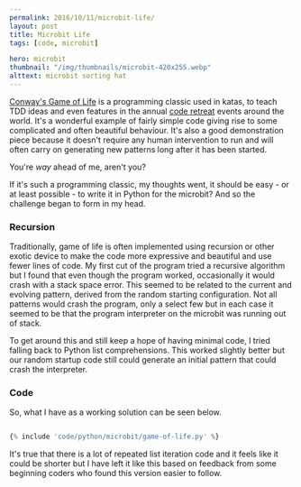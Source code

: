 ```yaml
---
permalink: 2016/10/11/microbit-life/
layout: post
title: Microbit Life
tags: [code, microbit]

hero: microbit
thumbnail: "/img/thumbnails/microbit-420x255.webp"
alttext: microbit sorting hat
---
```


<a href="https://en.wikipedia.org/wiki/Conway's_Game_of_Life">Conway's Game of Life</a> is a programming
classic used in katas, to teach TDD ideas and even features in the annual <a href="http://coderetreat.org/">code retreat</a>
events around the world. It's a wonderful example of fairly simple code giving rise to some
complicated and often beautiful behaviour. It's also a good demonstration piece because it
doesn't require any human intervention to run and will often carry on generating new patterns
long after it has been started.

You're _way_ ahead of me, aren't you?

If it's such a programming classic, my thoughts went, it should be easy - or at least
possible - to write it in Python for the microbit? And so the challenge began to form
in my head.

### Recursion

Traditionally, game of life is often implemented using recursion or other exotic device to
make the code more expressive and beautiful and use fewer lines of code. My first cut of the
program tried a recursive algorithm but I found that even though the program worked,
occasionally it would crash with a stack space error. This seemed to be related to the current
and evolving pattern, derived from the random starting configuration. Not all patterns would
crash the program, only a select few but in each case it seemed to be that the program
interpreter on the microbit was running out of stack.

To get around this and still keep a hope of having minimal code, I tried falling back to
Python list comprehensions. This worked slightly better but our random startup code still
could generate an initial pattern that could crash the interpreter.

### Code

So, what I have as a working solution can be seen below.

```python

{% include 'code/python/microbit/game-of-life.py' %}

```

It's true that there is a lot of repeated list iteration code and it feels like it could
be shorter but I have left it like this based on feedback from some beginning coders who
found this version easier to follow.
